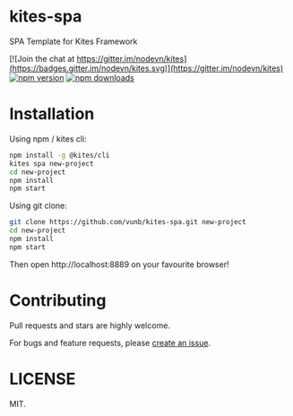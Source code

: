# kites-spa

SPA Template for Kites Framework

[![Join the chat at https://gitter.im/nodevn/kites](https://badges.gitter.im/nodevn/kites.svg)](https://gitter.im/nodevn/kites)
[![npm version](https://img.shields.io/npm/v/@kites/spa.svg?style=flat)](https://www.npmjs.com/package/@kites/spa)
[![npm downloads](https://img.shields.io/npm/dm/@kites/spa.svg)](https://www.npmjs.com/package/@kites/spa)

# Installation

Using npm / kites cli:

```bash
npm install -g @kites/cli
kites spa new-project
cd new-project
npm install
npm start
```

Using git clone:

```bash
git clone https://github.com/vunb/kites-spa.git new-project
cd new-project
npm install
npm start
```

Then open http://localhost:8889 on your favourite browser!

# Contributing

Pull requests and stars are highly welcome.

For bugs and feature requests, please [create an issue](https://github.com/vunb/kites-spa/issues/new).

LICENSE
========

MIT.
